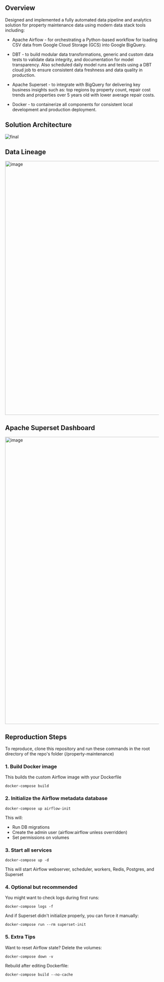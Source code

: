 ## Overview
Designed and implemented a fully automated data pipeline and analytics solution for property maintenance data using modern data stack tools including:

- Apache Airflow - for orchestrating a Python-based workflow for loading CSV data from Google Cloud Storage (GCS) into Google BigQuery.

- DBT - to build modular data transformations, generic and custom data tests to validate data integrity, and documentation for model transparency. Also scheduled daily model runs and tests using a DBT cloud job to ensure consistent data freshness and data quality in production.

- Apache Superset - to integrate with BigQuery for delivering key business insights such as: top regions by property count, repair cost trends and properties over 5 years old with lower average repair costs.

- Docker - to containerize all components for consistent local development and production deployment.

## Solution Architecture
![final](https://github.com/user-attachments/assets/24d76555-431e-48a9-8131-88c47d234f9f)

## Data Lineage
<img width="832" alt="image" src="https://github.com/user-attachments/assets/85ed881a-7cc1-4909-8bb5-91ecea337a5a" />

## Apache Superset Dashboard
<img width="941" alt="image" src="https://github.com/user-attachments/assets/d40092c7-b67e-4376-97c5-8466e7bc2566" />

## Reproduction Steps
To reproduce, clone this repository and run these commands in the root directory of the repo's folder (/property-maintenance)

### 1. Build Docker image
This builds the custom Airflow image with your Dockerfile

`docker-compose build`

### 2. Initialize the Airflow metadata database

`docker-compose up airflow-init`

This will:

- Run DB migrations
- Create the admin user (airflow:airflow unless overridden)
- Set permissions on volumes

### 3. Start all services

`docker-compose up -d`

This will start Airflow webserver, scheduler, workers, Redis, Postgres, and Superset

### 4. Optional but recommended
You might want to check logs during first runs:

`docker-compose logs -f`

And if Superset didn't initialize properly, you can force it manually:

`docker-compose run --rm superset-init`

### 5. Extra Tips
Want to reset Airflow state? Delete the volumes:

`docker-compose down -v`

Rebuild after editing Dockerfile:

`docker-compose build --no-cache`
